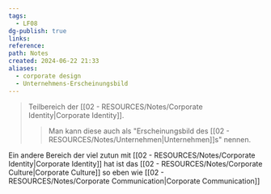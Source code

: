 ```yaml
---
tags:
  - LF08
dg-publish: true
links: 
reference: 
path: Notes
created: 2024-06-22 21:33
aliases:
  - corporate design
  - Unternehmens-Erscheinungsbild
---
```

> Teilbereich der [[02 - RESOURCES/Notes/Corporate Identity\|Corporate Identity]].
> > Man kann diese auch als "Erscheinungsbild des [[02 - RESOURCES/Notes/Unternehmen\|Unternehmen]]s" nennen.

Ein andere Bereich der viel zutun mit [[02 - RESOURCES/Notes/Corporate Identity\|Corporate Identity]] hat ist das [[02 - RESOURCES/Notes/Corporate Culture\|Corporate Culture]] so eben wie [[02 - RESOURCES/Notes/Corporate Communication\|Corporate Communication]]
